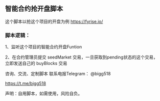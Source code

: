 ## 智能合约抢开盘脚本

这个脚本以抢这个项目的开盘为例 https://fyrise.io/ 

### 脚本逻辑：

1、监听这个项目的智能合约开盘Funtion

2、在合约管理员提交 seedMarket 交易，一旦获取到pending状态的这个交易，立即发送自己的 buyBlocks 交易

咨询、交流、定制脚本 联系电报Telegram： @bigg518

https://t.me/bigg518

声明：自用脚本，如需使用，风险自负。
